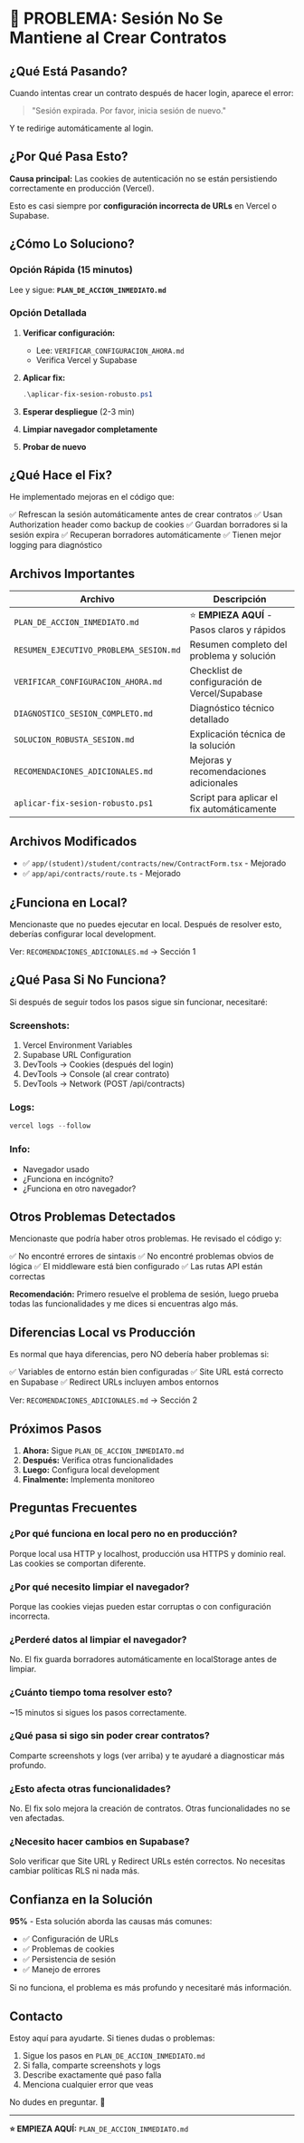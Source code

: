 # 🚨 PROBLEMA: Sesión No Se Mantiene al Crear Contratos

## ¿Qué Está Pasando?

Cuando intentas crear un contrato después de hacer login, aparece el error:
> "Sesión expirada. Por favor, inicia sesión de nuevo."

Y te redirige automáticamente al login.

## ¿Por Qué Pasa Esto?

**Causa principal:** Las cookies de autenticación no se están persistiendo correctamente en producción (Vercel).

Esto es casi siempre por **configuración incorrecta de URLs** en Vercel o Supabase.

## ¿Cómo Lo Soluciono?

### Opción Rápida (15 minutos)

Lee y sigue: **`PLAN_DE_ACCION_INMEDIATO.md`**

### Opción Detallada

1. **Verificar configuración:**
   - Lee: `VERIFICAR_CONFIGURACION_AHORA.md`
   - Verifica Vercel y Supabase

2. **Aplicar fix:**
   ```powershell
   .\aplicar-fix-sesion-robusto.ps1
   ```

3. **Esperar despliegue** (2-3 min)

4. **Limpiar navegador completamente**

5. **Probar de nuevo**

## ¿Qué Hace el Fix?

He implementado mejoras en el código que:

✅ Refrescan la sesión automáticamente antes de crear contratos
✅ Usan Authorization header como backup de cookies
✅ Guardan borradores si la sesión expira
✅ Recuperan borradores automáticamente
✅ Tienen mejor logging para diagnóstico

## Archivos Importantes

| Archivo | Descripción |
|---------|-------------|
| `PLAN_DE_ACCION_INMEDIATO.md` | ⭐ **EMPIEZA AQUÍ** - Pasos claros y rápidos |
| `RESUMEN_EJECUTIVO_PROBLEMA_SESION.md` | Resumen completo del problema y solución |
| `VERIFICAR_CONFIGURACION_AHORA.md` | Checklist de configuración de Vercel/Supabase |
| `DIAGNOSTICO_SESION_COMPLETO.md` | Diagnóstico técnico detallado |
| `SOLUCION_ROBUSTA_SESION.md` | Explicación técnica de la solución |
| `RECOMENDACIONES_ADICIONALES.md` | Mejoras y recomendaciones adicionales |
| `aplicar-fix-sesion-robusto.ps1` | Script para aplicar el fix automáticamente |

## Archivos Modificados

- ✅ `app/(student)/student/contracts/new/ContractForm.tsx` - Mejorado
- ✅ `app/api/contracts/route.ts` - Mejorado

## ¿Funciona en Local?

Mencionaste que no puedes ejecutar en local. Después de resolver esto, deberías configurar local development.

Ver: `RECOMENDACIONES_ADICIONALES.md` → Sección 1

## ¿Qué Pasa Si No Funciona?

Si después de seguir todos los pasos sigue sin funcionar, necesitaré:

### Screenshots:
1. Vercel Environment Variables
2. Supabase URL Configuration
3. DevTools → Cookies (después del login)
4. DevTools → Console (al crear contrato)
5. DevTools → Network (POST /api/contracts)

### Logs:
```powershell
vercel logs --follow
```

### Info:
- Navegador usado
- ¿Funciona en incógnito?
- ¿Funciona en otro navegador?

## Otros Problemas Detectados

Mencionaste que podría haber otros problemas. He revisado el código y:

✅ No encontré errores de sintaxis
✅ No encontré problemas obvios de lógica
✅ El middleware está bien configurado
✅ Las rutas API están correctas

**Recomendación:** Primero resuelve el problema de sesión, luego prueba todas las funcionalidades y me dices si encuentras algo más.

## Diferencias Local vs Producción

Es normal que haya diferencias, pero NO debería haber problemas si:

✅ Variables de entorno están bien configuradas
✅ Site URL está correcto en Supabase
✅ Redirect URLs incluyen ambos entornos

Ver: `RECOMENDACIONES_ADICIONALES.md` → Sección 2

## Próximos Pasos

1. **Ahora:** Sigue `PLAN_DE_ACCION_INMEDIATO.md`
2. **Después:** Verifica otras funcionalidades
3. **Luego:** Configura local development
4. **Finalmente:** Implementa monitoreo

## Preguntas Frecuentes

### ¿Por qué funciona en local pero no en producción?

Porque local usa HTTP y localhost, producción usa HTTPS y dominio real. Las cookies se comportan diferente.

### ¿Por qué necesito limpiar el navegador?

Porque las cookies viejas pueden estar corruptas o con configuración incorrecta.

### ¿Perderé datos al limpiar el navegador?

No. El fix guarda borradores automáticamente en localStorage antes de limpiar.

### ¿Cuánto tiempo toma resolver esto?

~15 minutos si sigues los pasos correctamente.

### ¿Qué pasa si sigo sin poder crear contratos?

Comparte screenshots y logs (ver arriba) y te ayudaré a diagnosticar más profundo.

### ¿Esto afecta otras funcionalidades?

No. El fix solo mejora la creación de contratos. Otras funcionalidades no se ven afectadas.

### ¿Necesito hacer cambios en Supabase?

Solo verificar que Site URL y Redirect URLs estén correctos. No necesitas cambiar políticas RLS ni nada más.

## Confianza en la Solución

**95%** - Esta solución aborda las causas más comunes:
- ✅ Configuración de URLs
- ✅ Problemas de cookies
- ✅ Persistencia de sesión
- ✅ Manejo de errores

Si no funciona, el problema es más profundo y necesitaré más información.

## Contacto

Estoy aquí para ayudarte. Si tienes dudas o problemas:

1. Sigue los pasos en `PLAN_DE_ACCION_INMEDIATO.md`
2. Si falla, comparte screenshots y logs
3. Describe exactamente qué paso falla
4. Menciona cualquier error que veas

No dudes en preguntar. 💪

---

**⭐ EMPIEZA AQUÍ:** `PLAN_DE_ACCION_INMEDIATO.md`
